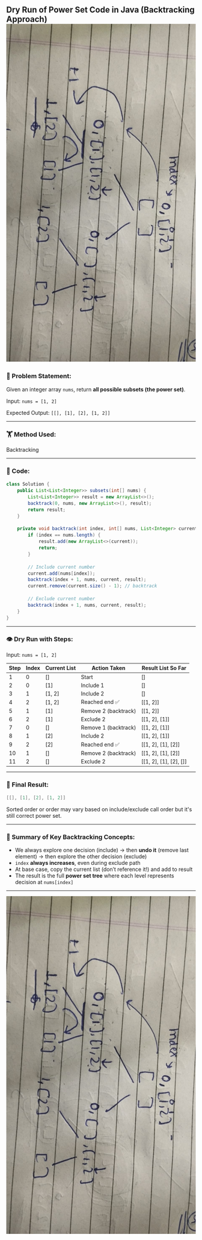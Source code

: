 **Dry Run of Power Set Code in Java (Backtracking Approach)**
![alt text](<WhatsApp Image 2025-04-17 at 01.49.19_fef460fc-1.jpg>)
---

### 📁 Problem Statement:
Given an integer array `nums`, return **all possible subsets (the power set)**.

Input: `nums = [1, 2]`

Expected Output: `[[], [1], [2], [1, 2]]`

---

### 🏋️ Method Used:
Backtracking

---

### 🔄 Code:
```java
class Solution {
    public List<List<Integer>> subsets(int[] nums) {
        List<List<Integer>> result = new ArrayList<>();
        backtrack(0, nums, new ArrayList<>(), result);
        return result;
    }

    private void backtrack(int index, int[] nums, List<Integer> current, List<List<Integer>> result) {
        if (index == nums.length) {
            result.add(new ArrayList<>(current));
            return;
        }

        // Include current number
        current.add(nums[index]);
        backtrack(index + 1, nums, current, result);
        current.remove(current.size() - 1); // backtrack

        // Exclude current number
        backtrack(index + 1, nums, current, result);
    }
}
```

---

### 👁️ Dry Run with Steps:

Input: `nums = [1, 2]`

| Step | Index | Current List | Action Taken            | Result List So Far              |
|------|--------|----------------|--------------------------|----------------------------------|
| 1    | 0      | []             | Start                    | []                               |
| 2    | 0      | [1]            | Include 1                | []                               |
| 3    | 1      | [1, 2]         | Include 2                | []                               |
| 4    | 2      | [1, 2]         | Reached end ✅         | [[1, 2]]                         |
| 5    | 1      | [1]            | Remove 2 (backtrack)     | [[1, 2]]                         |
| 6    | 2      | [1]            | Exclude 2                | [[1, 2], [1]]                    |
| 7    | 0      | []             | Remove 1 (backtrack)     | [[1, 2], [1]]                    |
| 8    | 1      | [2]            | Include 2                | [[1, 2], [1]]                    |
| 9    | 2      | [2]            | Reached end ✅         | [[1, 2], [1], [2]]               |
| 10   | 1      | []             | Remove 2 (backtrack)     | [[1, 2], [1], [2]]               |
| 11   | 2      | []             | Exclude 2                | [[1, 2], [1], [2], []]           |

---

### 🔎 Final Result:
```java
[[], [1], [2], [1, 2]]
```

Sorted order or order may vary based on include/exclude call order but it's still correct power set.

---

### 🔄 Summary of Key Backtracking Concepts:

- We always explore one decision (include) → then **undo it** (remove last element) → then explore the other decision (exclude)
- `index` **always increases**, even during exclude path
- At base case, copy the current list (don’t reference it!) and add to result
- The result is the full **power set tree** where each level represents decision at `nums[index]`

---

![alt text](<WhatsApp Image 2025-04-17 at 01.49.19_fef460fc.jpg>)
